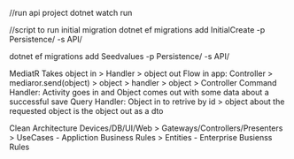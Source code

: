 //run api project
dotnet watch run

//script to run initial migration
dotnet ef migrations add InitialCreate -p Persistence/ -s API/

 dotnet ef migrations add Seedvalues -p Persistence/ -s API/

 MediatR
    Takes object in > Handler > object out
    Flow in app: Controller > mediaror.send(object) > object > handler > object > Controller
    Command Handler: Activity goes in and Object comes out with some data about a successful save 
    Query Handler: Object in to retrive by id > object about the requested object is the object out as a dto 

 Clean Architecture
 Devices/DB/UI/Web > Gateways/Controllers/Presenters > UseCases - Appliction Business Rules > Entities - Enterprise Busienss Rules

